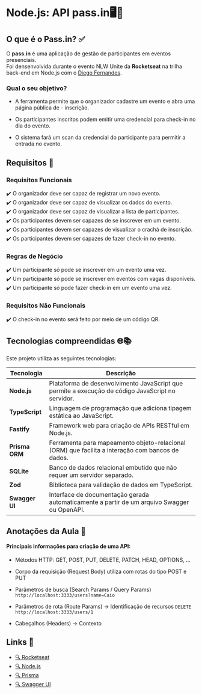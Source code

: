# Node.js: API pass.in🖥️🚩

## O que é o Pass.in? ✅

O **pass.in** é uma aplicação de gestão de participantes em eventos presenciais. <br>
Foi densenvolvida durante o evento NLW Unite da **Rocketseat** na trilha back-end em Node.js com o [Diego Fernandes](https://www.instagram.com/dieegosf/?hl=pt).

### Qual o seu objetivo?
- A ferramenta permite que o organizador cadastre um evento e abra uma página pública de - inscrição.

- Os participantes inscritos podem emitir uma credencial para check-in no dia do evento.

- O sistema fará um scan da credencial do participante para permitir a entrada no evento.

## Requisitos 📄

### Requisitos Funcionais
✔️ O organizador deve ser capaz de registrar um novo evento.<br>
✔️ O organizador deve ser capaz de visualizar os dados do evento.<br>
✔️ O organizador deve ser capaz de visualizar a lista de participantes.<br>
✔️ Os participantes devem ser capazes de se inscrever em um evento.<br>
✔️ Os participantes devem ser capazes de visualizar o crachá de inscrição.<br>
✔️ Os participantes devem ser capazes de fazer check-in no evento.

### Regras de Negócio
✔️ Um participante só pode se inscrever em um evento uma vez.<br>
✔️ Um participante só pode se inscrever em eventos com vagas disponíveis.<br>
✔️ Um participante só pode fazer check-in em um evento uma vez.<br>

### Requisitos Não Funcionais
✔️ O check-in no evento será feito por meio de um código QR.

## Tecnologias compreendidas 🌐📚

Este projeto utiliza as seguintes tecnologias:

| Tecnologia     | Descrição                                                                                   |
|----------------|--------------------------------------------------------------------------------------------|
| **Node.js**        | Plataforma de desenvolvimento JavaScript que permite a execução de código JavaScript no servidor. |
| **TypeScript**     | Linguagem de programação que adiciona tipagem estática ao JavaScript.                        |
| **Fastify**        | Framework web para criação de APIs RESTful em Node.js.                                       |
| **Prisma ORM**     | Ferramenta para mapeamento objeto-relacional (ORM) que facilita a interação com bancos de dados. |
| **SQLite**         | Banco de dados relacional embutido que não requer um servidor separado.                        |
| **Zod**            | Biblioteca para validação de dados em TypeScript.                                            |
| **Swagger UI**     | Interface de documentação gerada automaticamente a partir de um arquivo Swagger ou OpenAPI.   |


## Anotações da Aula 📝

#### Principais informações para criação de uma API:

- Métodos HTTP: GET, POST, PUT, DELETE, PATCH, HEAD, OPTIONS, ...

- Corpo da requisição (Request Body) utiliza com rotas do tipo POST e PUT

- Parâmetros de busca (Search Params / Query Params) `http://localhost:3333/users?name=Caio`

- Parâmetros de rota (Route Params) -> Identificação de recursos `DELETE http://localhost:3333/users/1`

- Cabeçalhos (Headers) -> Contexto


## Links 🔗

* [🔍 Rocketseat ](https://app.rocketseat.com.br/)
* [🔍 Node.js ](https://nodejs.org/en)
* [🔍 Prisma ](https://www.prisma.io/)
* [🔍 Swagger UI ](https://swagger.io/)
 





